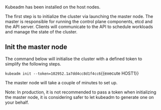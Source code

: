 Kubeadm has been installed on the host nodes.

The first step is to initialize the cluster via launching the master node. The master is responsible for running the control plane components, etcd and the API server. Clients will communicate to the API to schedule workloads and manage the state of the cluster.

## Init the master node

The command below will initialise the cluster with a defined token to simplify the following steps.

`kubeadm init --token=102952.1a7dd4cc8d1f4cc6`{{execute HOST1}}

The master node will take a couple of minutes to set up.

Note: In production, it is not recommended to pass a token when initializing the master node, it is considering safer to let kubeadm to generate one on your behalf.
